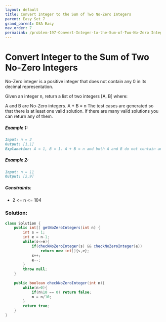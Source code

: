 ```yaml
---
layout: default
title: Convert Integer to the Sum of Two No-Zero Integers
parent: Easy Set 7
grand_parent: DSA Easy
nav_order: 7
permalink: /problem-197-Convert-Integer-to-the-Sum-of-Two-No-Zero Integers/
---
```

# Convert Integer to the Sum of Two No-Zero Integers

No-Zero integer is a positive integer that does not contain any 0 in its decimal representation.

Given an integer n, return a list of two integers [A, B] where:

A and B are No-Zero integers.
A + B = n
The test cases are generated so that there is at least one valid solution. If there are many valid solutions you can return any of them.

##### Example 1:
```markdown
Input: n = 2
Output: [1,1]
Explanation: A = 1, B = 1. A + B = n and both A and B do not contain any 0 in their decimal representation.
```
##### Example 2:
```markdown
Input: n = 11
Output: [2,9]
```
##### Constraints:
* 2 <= n <= 104

### Solution:

```java
class Solution {
    public int[] getNoZeroIntegers(int n) {
        int s = 1;
        int e = n-1;
        while(s<=e){
            if(checkNoZeroInteger(s) && checkNoZeroInteger(e))
                return new int[]{s,e};
            s++;
            e--;
        }
        throw null;
    }
    
    public boolean checkNoZeroInteger(int n){
        while(n>0){
            if(n%10 == 0) return false;
            n = n/10;
        }
        return true;
    }
}
```